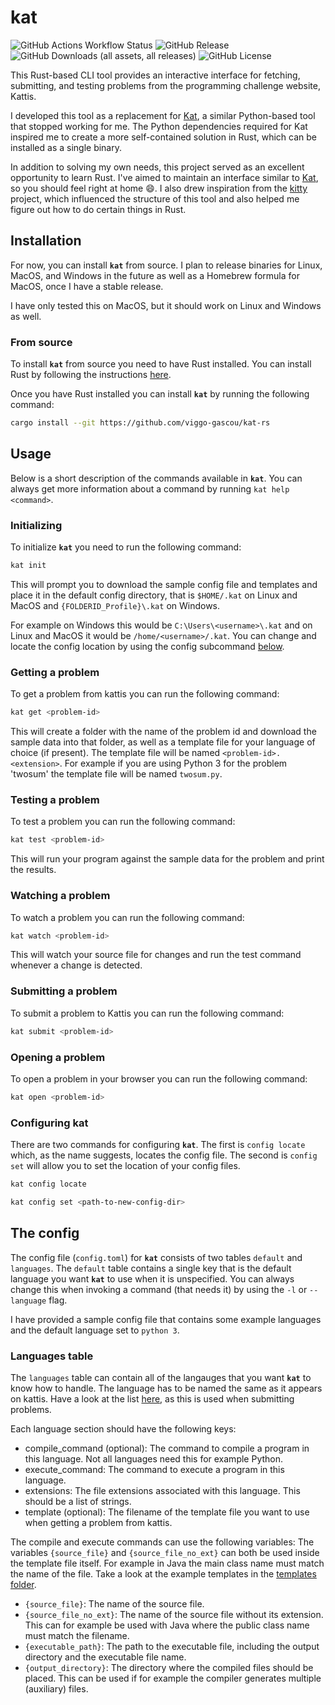 # kat

![GitHub Actions Workflow Status](https://img.shields.io/github/actions/workflow/status/viggo-gascou/kat-rs/release)
![GitHub Release](https://img.shields.io/github/v/release/viggo-gascou/kat-rs)
![GitHub Downloads (all assets, all releases)](https://img.shields.io/github/downloads/viggo-gascou/kat-rs/total)
![GitHub License](https://img.shields.io/github/license/viggo-gascou/kat-rs)

This Rust-based CLI tool provides an interactive interface for fetching,
submitting, and testing problems from the programming challenge website,
Kattis.

I developed this tool as a replacement for
[Kat](https://github.com/Duckapple/Kat), a similar Python-based tool that
stopped working for me. The Python dependencies required for Kat inspired me to
create a more self-contained solution in Rust, which can be installed as a
single binary.

In addition to solving my own needs, this project served as an excellent
opportunity to learn Rust. I've aimed to maintain an interface similar to
[Kat](https://github.com/Duckapple/Kat), so you should feel right at home 😄. I
also drew inspiration from the [kitty](https://github.com/avborup/kitty)
project, which influenced the structure of this tool and also helped me figure
out how to do certain things in Rust.

## Installation

For now, you can install **`kat`** from source. I plan to release binaries for
Linux, MacOS, and Windows in the future as well as a Homebrew formula for MacOS,
once I have a stable release.

I have only tested this on MacOS, but it should work on Linux and Windows as
well.

### From source

To install **`kat`** from source you need to have Rust installed. You can
install Rust by following the instructions
[here](https://www.rust-lang.org/tools/install).

Once you have Rust installed you can install **`kat`** by running the following
command:

```bash
cargo install --git https://github.com/viggo-gascou/kat-rs
```

## Usage

Below is a short description of the commands available in **`kat`**. You can
always get more information about a command by running `kat help <command>`.

### Initializing

To initialize **`kat`** you need to run the following command:

```bash
kat init
```

This will prompt you to download the sample config file and templates and place
it in the default config directory, that is `$HOME/.kat` on Linux and MacOS and
`{FOLDERID_Profile}\.kat` on Windows.

For example on Windows this would be `C:\Users\<username>\.kat` and on Linux and
MacOS it would be `/home/<username>/.kat`. You can change and locate the config
location by using the config subcommand [below](#configuring-kat).

### Getting a problem

To get a problem from kattis you can run the following command:

```bash
kat get <problem-id>
```

This will create a folder with the name of the problem id and download the
sample data into that folder, as well as a template file for your language of
choice (if present). The template file will be named `<problem-id>.<extension>`.
For example if you are using Python 3 for the problem 'twosum' the template file
will be named `twosum.py`.

### Testing a problem

To test a problem you can run the following command:

```bash
kat test <problem-id>
```

This will run your program against the sample data for the problem and print the
results.

### Watching a problem

To watch a problem you can run the following command:

```bash
kat watch <problem-id>
```

This will watch your source file for changes and run the test command whenever a
change is detected.

### Submitting a problem

To submit a problem to Kattis you can run the following command:

```bash
kat submit <problem-id>
```

### Opening a problem

To open a problem in your browser you can run the following command:

```bash
kat open <problem-id>
```

### Configuring kat

There are two commands for configuring **`kat`**. The first is `config locate`
which, as the name suggests, locates the config file. The second is `config set`
will allow you to set the location of your config files.

```bash
kat config locate
```

```bash
kat config set <path-to-new-config-dir>
```

## The config

The config file (`config.toml`) for **`kat`** consists of two tables `default`
and `languages`. The `default` table contains a single key that is the default
language you want **`kat`** to use when it is unspecified. You can always change
this when invoking a command (that needs it) by using the `-l` or `--language`
flag.

I have provided a sample config file that contains some example languages and
the default language set to `python 3`.

### Languages table

The `languages` table can contain all of the langauges that you want **`kat`**
to know how to handle. The language has to be named the same as it appears on
kattis. Have a look at the list [here](https://open.kattis.com/languages), as
this is used when submitting problems.

Each language section should have the following keys:

- compile_command (optional): The command to compile a program in this language.
  Not all languages need this for example Python.
- execute_command: The command to execute a program in this language.
- extensions: The file extensions associated with this language. This should be
  a list of strings.
- template (optional): The filename of the template file you want to use when
  getting a problem from kattis.

The compile and execute commands can use the following variables:
The variables `{source_file}` and `{source_file_no_ext}` can both be used inside
the template file itself. For example in Java the main class name must match the
name of the file. Take a look at the example templates in the [templates
folder](templates).

- `{source_file}`: The name of the source file.
- `{source_file_no_ext}`: The name of the source file without its extension.
  This can for example be used with Java where the public  class name must match
  the filename.
- `{executable_path}`: The path to the executable file, including the output
  directory and the executable file name.
- `{output_directory}`: The directory where the compiled files should be placed.
  This can be used if for example the compiler generates  multiple (auxiliary)
  files.
